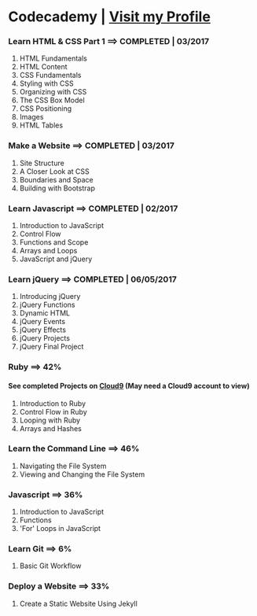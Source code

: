 # Codecademy | [Visit my Profile](https://www.codecademy.com/sebam2k4)


### Learn HTML & CSS Part 1 ==> COMPLETED | 03/2017
1. HTML Fundamentals
2. HTML Content
3. CSS Fundamentals
4. Styling with CSS
5. Organizing with CSS
6. The CSS Box Model
7. CSS Positioning
8. Images
9. HTML Tables


### Make a Website ==> COMPLETED | 03/2017
1. Site Structure
2. A Closer Look at CSS
3. Boundaries and Space
4. Building with Bootstrap


### Learn Javascript ==> COMPLETED | 02/2017
1. Introduction to JavaScript
2. Control Flow
3. Functions and Scope
4. Arrays and Loops
5. JavaScript and jQuery


### Learn jQuery ==> COMPLETED | 06/05/2017
1. Introducing jQuery
2. jQuery Functions
3. Dynamic HTML
4. jQuery Events
5. jQuery Effects
6. jQuery Projects 
7. jQuery Final Project


### Ruby ==> 42%
#### See completed Projects on [Cloud9](https://ide.c9.io/sebam2k4/codecademy-ruby-practice) (May need a Cloud9 account to view)
1. Introduction to Ruby
2. Control Flow in Ruby
3. Looping with Ruby
4. Arrays and Hashes


### Learn the Command Line ==> 46%
1. Navigating the File System
2. Viewing and Changing the File System


### Javascript ==> 36%
1. Introduction to JavaScript
2. Functions
3. 'For' Loops in JavaScript


### Learn Git ==> 6%
1. Basic Git Workflow


### Deploy a Website ==> 33%
1. Create a Static Website Using Jekyll

